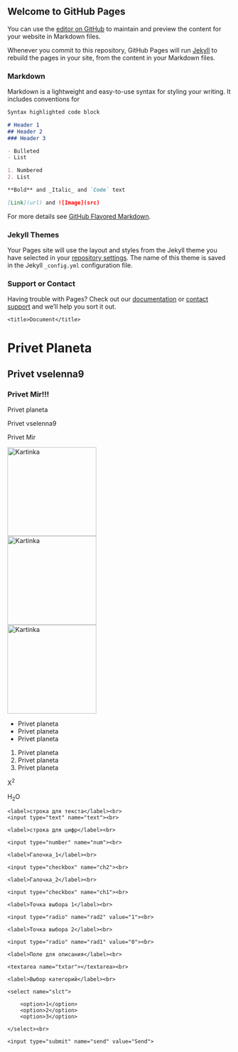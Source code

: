 ## Welcome to GitHub Pages

You can use the [editor on GitHub](https://github.com/Rudkovsky32/samostiyna_robota/edit/gh-pages/index.md) to maintain and preview the content for your website in Markdown files.

Whenever you commit to this repository, GitHub Pages will run [Jekyll](https://jekyllrb.com/) to rebuild the pages in your site, from the content in your Markdown files.

### Markdown

Markdown is a lightweight and easy-to-use syntax for styling your writing. It includes conventions for

```markdown
Syntax highlighted code block

# Header 1
## Header 2
### Header 3

- Bulleted
- List

1. Numbered
2. List

**Bold** and _Italic_ and `Code` text

[Link](url) and ![Image](src)
```

For more details see [GitHub Flavored Markdown](https://guides.github.com/features/mastering-markdown/).

### Jekyll Themes

Your Pages site will use the layout and styles from the Jekyll theme you have selected in your [repository settings](https://github.com/Rudkovsky32/samostiyna_robota/settings). The name of this theme is saved in the Jekyll `_config.yml` configuration file.

### Support or Contact

Having trouble with Pages? Check out our [documentation](https://docs.github.com/categories/github-pages-basics/) or [contact support](https://github.com/contact) and we’ll help you sort it out.


<!doctype html>
<html lang="en">
<head>
    <meta charset="UTF-8">
    <meta name="viewport"
          content="width=device-width, user-scalable=no, initial-scale=1.0, maximum-scale=1.0, minimum-scale=1.0">
    <meta http-equiv="X-UA-Compatible" content="ie=edge">
    <link href="style.css" rel="stylesheet">

    <title>Document</title>

</head>
<body>

<h1><span class="red">Privet</span> Planeta</h1>
<h2>Privet vselenna9</h2>
<h3>Privet Mir!!!</h3>


<p class="mrg">Privet planeta</p>
<p class="mrg">Privet vselenna9</p>
<p class="mrg">Privet Mir</p>

<img src="img/15907569879.jpg" width="200px" height="200px" alt="Kartinka" title="kartinka"><br>
<img src="img/15907569879.jpg" width="200px" height="200px" alt="Kartinka" title="kartinka"><br>
<img src="img/15907569879.jpg" width="200px" height="200px" alt="Kartinka" title="kartinka"><br>

<ul>
    <li>Privet planeta</li>
    <li>Privet planeta</li>
    <li>Privet planeta</li>
</ul>

<ol>
    <li>Privet planeta</li>
    <li>Privet planeta</li>
    <li>Privet planeta</li>
</ol>

<p>X<sup>2</sup></p>
<p>H<sub>2</sub>O</p>

<form method="POST" enctype="multipart/form-data">

    <label>строка для текста</label><br>
    <input type="text" name="text"><br>

    <label>строка для цифр</label><br>

    <input type="number" name="num"><br>

    <label>Галочка_1</label><br>

    <input type="checkbox" name="ch2"><br>

    <label>Галочка_2</label><br>

    <input type="checkbox" name="ch1"><br>

    <label>Точка выбора 1</label><br>

    <input type="radio" name="rad2" value="1"><br>

    <label>Точка выбора 2</label><br>

    <input type="radio" name="rad1" value="0"><br>

    <label>Поле для описания</label><br>

    <textarea name="txtar"></textarea><br>

    <label>Выбор категорий</label><br>

    <select name="slct">

        <option>1</option>
        <option>2</option>
        <option>3</option>

    </select><br>

    <input type="submit" name="send" value="Send">

</form>

</body>
</html>
